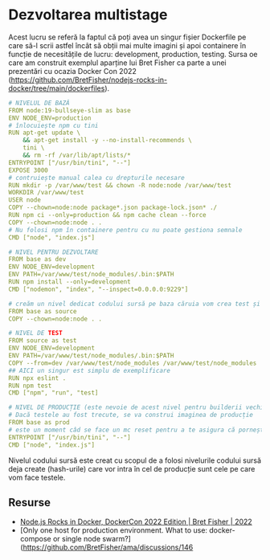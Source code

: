 # Dezvoltarea multistage

Acest lucru se referă la faptul că poți avea un singur fișier Dockerfile pe care să-l scrii astfel încât să obții mai multe imagini și apoi containere în funcție de necesitățile de lucru: development, production, testing. Sursa oe care am construit exemplul aparține lui Bret Fisher ca parte a unei prezentări cu ocazia Docker Con 2022 (https://github.com/BretFisher/nodejs-rocks-in-docker/tree/main/dockerfiles).

```yaml
# NIVELUL DE BAZĂ
FROM node:19-bullseye-slim as base
ENV NODE_ENV=production
# înlocuiește npm cu tini
RUN apt-get update \
    && apt-get install -y --no-install-recommends \
    tini \
    && rm -rf /var/lib/apt/lists/*
ENTRYPOINT ["/usr/bin/tini", "--"]
EXPOSE 3000
# contruiește manual calea cu drepturile necesare
RUN mkdir -p /var/www/test && chown -R node:node /var/www/test
WORKDIR /var/www/test
USER node
COPY --chown=node:node package*.json package-lock.json* ./
RUN npm ci --only=production && npm cache clean --force
COPY --chown=node:node . .
# Nu folosi npm în containere pentru cu nu poate gestiona semnale
CMD ["node", "index.js"]

# NIVEL PENTRU DEZVOLTARE
FROM base as dev
ENV NODE_ENV=development
ENV PATH=/var/www/test/node_modules/.bin:$PATH
RUN npm install --only=development
CMD ["nodemon", "index", "--inspect=0.0.0.0:9229"]

# creăm un nivel dedicat codului sursă pe baza căruia vom crea test și prod 
FROM base as source
COPY --chown=node:node . .

# NIVEL DE TEST
FROM source as test
ENV NODE_ENV=development
ENV PATH=/var/www/test/node_modules/.bin:$PATH
COPY --from=dev /var/www/test/node_modules /var/www/test/node_modules
## AICI un singur est simplu de exemplificare
RUN npx eslint .
RUN npm test
CMD ["npm", "run", "test]

# NIVEL DE PRODUCȚIE (este nevoie de acest nivel pentru builderii vechi)
# Dacă testele au fost trecute, se va construi imaginea de producție
FROM base as prod
# este un moment câd se face un mc reset pentru a te asigura că pornește app-ul
ENTRYPOINT ["/usr/bin/tini", "--"]
CMD ["node", "index.js"]
```

Nivelul codului sursă este creat cu scopul de a folosi nivelurile codului sursă deja create (hash-urile) care vor intra în cel de producție sunt cele pe care vom face testele.

## Resurse

- [Node.js Rocks in Docker, DockerCon 2022 Edition | Bret Fisher | 2022](https://youtu.be/Z0lpNSC1KbM)
- [Only one host for production environment. What to use: docker-compose or single node swarm?](https://github.com/BretFisher/ama/discussions/146
